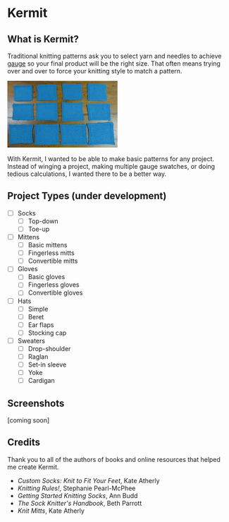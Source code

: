 # Kermit 

## What is Kermit?

Traditional knitting patterns ask you to select yarn and needles to achieve
[gauge](https://blog.tincanknits.com/2013/08/17/gauge/) so your final product will be the right size.
That often means trying over and over to force your knitting style to match a pattern.

![Credit: How to Do a Gauge Swatch, The Loopy Ewe](https://github.com/isabelgk/kermit/blob/master/kermit/static/documentation/swatches-loopy-ewe.jpg)

With Kermit, I wanted to be able to make basic patterns for any project. Instead of winging a project, 
making multiple gauge swatches, or doing tedious calculations, I wanted there to be a better way.


## Project Types (under development)
- [ ] Socks
    - [ ] Top-down
    - [ ] Toe-up
- [ ] Mittens
    - [ ] Basic mittens
    - [ ] Fingerless mitts
    - [ ] Convertible mitts
- [ ] Gloves
    - [ ] Basic gloves
    - [ ] Fingerless gloves
    - [ ] Convertible gloves
- [ ] Hats
    - [ ] Simple
    - [ ] Beret
    - [ ] Ear flaps
    - [ ] Stocking cap
- [ ] Sweaters
    - [ ] Drop-shoulder
    - [ ] Raglan
    - [ ] Set-in sleeve
    - [ ] Yoke
    - [ ] Cardigan

## Screenshots
[coming soon]

## Credits
Thank you to all of the authors of books and online resources that helped me create Kermit.
* _Custom Socks: Knit to Fit Your Feet_, Kate Atherly
* _Knitting Rules!_, Stephanie Pearl-McPhee
* _Getting Started Knitting Socks_, Ann Budd
* _The Sock Knitter's Handbook_, Beth Parrott
* _Knit Mitts_, Kate Atherly
